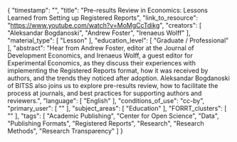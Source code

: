 {
    "timestamp": "",
    "title": "Pre-results Review in Economics: Lessons Learned from Setting up Registered Reports",
    "link_to_resource": "https://www.youtube.com/watch?v=MoMgCcTdikg",
    "creators": [
        "Aleksandar Bogdanoski",
        "Andrew Foster",
        "Irenaeus Wolff"
    ],
    "material_type": [
        "Lesson"
    ],
    "education_level": [
        "Graduate / Professional"
    ],
    "abstract": "Hear from Andrew Foster, editor at the Journal of Development Economics, and Irenaeus Wolff, a guest editor for Experimental Economics, as they discuss their experiences with implementing the Registered Reports format, how it was received by authors, and the trends they noticed after adoption. Aleksandar Bogdanoski of BITSS also joins us to explore pre-results review, how to facilitate the process at journals, and best practices for supporting authors and reviewers.",
    "language": [
        "English"
    ],
    "conditions_of_use": "cc-by",
    "primary_user": [
        ""
    ],
    "subject_areas": [
        "Education"
    ],
    "FORRT_clusters": [
        ""
    ],
    "tags": [
        "Academic Publishing",
        "Center for Open Science",
        "Data",
        "Publishing Formats",
        "Registered Reports",
        "Research",
        "Research Methods",
        "Research Transparency"
    ]
}